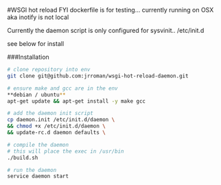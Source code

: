 #WSGI hot reload
FYI dockerfile is for testing... currently running on OSX aka inotify is not local 

Currently the daemon script is only configured for sysvinit.. /etc/init.d

see below for install

###Installation

```sh
# clone repository into env
git clone git@github.com:jrroman/wsgi-hot-reload-daemon.git

# ensure make and gcc are in the env
**debian / ubuntu**
apt-get update && apt-get install -y make gcc

# add the daemon init script
cp daemon.init /etc/init.d/daemon \
&& chmod +x /etc/init.d/daemon \
&& update-rc.d daemon defaults \

# compile the daemon
# this will place the exec in /usr/bin
./build.sh

# run the daemon
service daemon start

